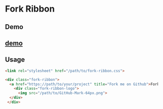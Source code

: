 # Fork Ribbon

## Demo 

## [demo](https://github.com/ryuzheng/Fork-Ribbon)

## Usage

``` html
<link rel="stylesheet" href="/path/to/fork-ribbon.css">
```

``` html
<div class="fork-ribbon">
  <a href="https://path/to/your/project" title="Fork me on Github">Fork me on Github</a>
    <div class="fork-ribbon-logo">
      <img src="/path/to/GitHub-Mark-64px.png">
  </div>
 </div>
```

